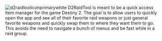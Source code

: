 ![d2raidtooliconprimarywhite](https://github.com/askkew/d2-raid-tool/assets/71997447/3550fc28-f240-4377-99e2-a938b06d0927)
D2RaidTool is meant to be a quick access item manager for the game Destiny 2. The goal is to allow users to quickly open the app and see all of their favorite raid weapons or just general favorite weapons and quickly swap them to where they want them to go. This avoids the need to navigate a bunch of menus and be fast while in a raid group.


